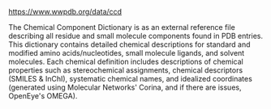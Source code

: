 https://www.wwpdb.org/data/ccd

The Chemical Component Dictionary is as an external reference file describing all residue and small molecule components found in PDB entries. This dictionary contains detailed chemical descriptions for standard and modified amino acids/nucleotides, small molecule ligands, and solvent molecules. Each chemical definition includes descriptions of chemical properties such as stereochemical assignments, chemical descriptors (SMILES & InChI), systematic chemical names, and idealized coordinates (generated using Molecular Networks' Corina, and if there are issues, OpenEye's OMEGA).

